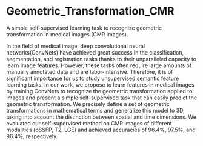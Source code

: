 # Geometric_Transformation_CMR
A simple self-supervised learning task to recognize geometric transformation in medical images (CMR images).

In the field of medical image, deep convolutional neural networks(ConvNets) have achieved great
success in the classification, segmentation, and registration tasks thanks to their unparalleled capacity
to learn image features. However, these tasks often require large amounts of manually annotated
data and are labor-intensive. Therefore, it is of significant importance for us to study unsupervised
semantic feature learning tasks. In our work, we propose to learn features in medical images by
training ConvNets to recognize the geometric transformation applied to images and present a simple
self-supervised task that can easily predict the geometric transformation. We precisely define a
set of geometric transformations in mathematical terms and generalize this model to 3D, taking
into account the distinction between spatial and time dimensions. We evaluated our self-supervised
method on CMR images of different modalities (bSSFP, T2, LGE) and achieved accuracies of
96.4%, 97.5%, and 96.4%, respectively.
